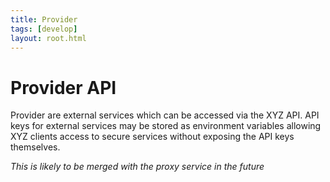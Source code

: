 ```yaml
---
title: Provider
tags: [develop]
layout: root.html
---
```


# Provider API

Provider are external services which can be accessed via the XYZ API. API keys for external services may be stored as environment variables allowing XYZ clients access to secure services without exposing the API keys themselves.

*This is likely to be merged with the proxy service in the future*